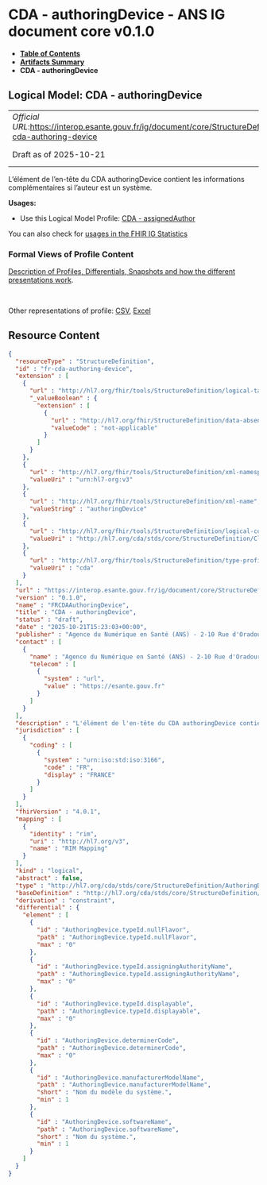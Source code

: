 # CDA - authoringDevice - ANS IG document core v0.1.0

* [**Table of Contents**](toc.md)
* [**Artifacts Summary**](artifacts.md)
* **CDA - authoringDevice**

## Logical Model: CDA - authoringDevice 

| | |
| :--- | :--- |
| *Official URL*:https://interop.esante.gouv.fr/ig/document/core/StructureDefinition/fr-cda-authoring-device | *Version*:0.1.0 |
| Draft as of 2025-10-21 | *Computable Name*:FRCDAAuthoringDevice |

 
L’élément de l’en-tête du CDA authoringDevice contient les informations complémentaires si l’auteur est un système. 

**Usages:**

* Use this Logical Model Profile: [CDA - assignedAuthor](StructureDefinition-fr-cda-assigned-author.md)

You can also check for [usages in the FHIR IG Statistics](https://packages2.fhir.org/xig/ans.document.fr.core|current/StructureDefinition/fr-cda-authoring-device)

### Formal Views of Profile Content

 [Description of Profiles, Differentials, Snapshots and how the different presentations work](http://build.fhir.org/ig/FHIR/ig-guidance/readingIgs.html#structure-definitions). 

 

Other representations of profile: [CSV](StructureDefinition-fr-cda-authoring-device.csv), [Excel](StructureDefinition-fr-cda-authoring-device.xlsx) 



## Resource Content

```json
{
  "resourceType" : "StructureDefinition",
  "id" : "fr-cda-authoring-device",
  "extension" : [
    {
      "url" : "http://hl7.org/fhir/tools/StructureDefinition/logical-target",
      "_valueBoolean" : {
        "extension" : [
          {
            "url" : "http://hl7.org/fhir/StructureDefinition/data-absent-reason",
            "valueCode" : "not-applicable"
          }
        ]
      }
    },
    {
      "url" : "http://hl7.org/fhir/tools/StructureDefinition/xml-namespace",
      "valueUri" : "urn:hl7-org:v3"
    },
    {
      "url" : "http://hl7.org/fhir/tools/StructureDefinition/xml-name",
      "valueString" : "authoringDevice"
    },
    {
      "url" : "http://hl7.org/fhir/tools/StructureDefinition/logical-container",
      "valueUri" : "http://hl7.org/cda/stds/core/StructureDefinition/ClinicalDocument"
    },
    {
      "url" : "http://hl7.org/fhir/tools/StructureDefinition/type-profile-style",
      "valueUri" : "cda"
    }
  ],
  "url" : "https://interop.esante.gouv.fr/ig/document/core/StructureDefinition/fr-cda-authoring-device",
  "version" : "0.1.0",
  "name" : "FRCDAAuthoringDevice",
  "title" : "CDA - authoringDevice",
  "status" : "draft",
  "date" : "2025-10-21T15:23:03+00:00",
  "publisher" : "Agence du Numérique en Santé (ANS) - 2-10 Rue d'Oradour-sur-Glane, 75015 Paris",
  "contact" : [
    {
      "name" : "Agence du Numérique en Santé (ANS) - 2-10 Rue d'Oradour-sur-Glane, 75015 Paris",
      "telecom" : [
        {
          "system" : "url",
          "value" : "https://esante.gouv.fr"
        }
      ]
    }
  ],
  "description" : "L'élément de l'en-tête du CDA authoringDevice contient les informations complémentaires si l’auteur est un système.",
  "jurisdiction" : [
    {
      "coding" : [
        {
          "system" : "urn:iso:std:iso:3166",
          "code" : "FR",
          "display" : "FRANCE"
        }
      ]
    }
  ],
  "fhirVersion" : "4.0.1",
  "mapping" : [
    {
      "identity" : "rim",
      "uri" : "http://hl7.org/v3",
      "name" : "RIM Mapping"
    }
  ],
  "kind" : "logical",
  "abstract" : false,
  "type" : "http://hl7.org/cda/stds/core/StructureDefinition/AuthoringDevice",
  "baseDefinition" : "http://hl7.org/cda/stds/core/StructureDefinition/AuthoringDevice",
  "derivation" : "constraint",
  "differential" : {
    "element" : [
      {
        "id" : "AuthoringDevice.typeId.nullFlavor",
        "path" : "AuthoringDevice.typeId.nullFlavor",
        "max" : "0"
      },
      {
        "id" : "AuthoringDevice.typeId.assigningAuthorityName",
        "path" : "AuthoringDevice.typeId.assigningAuthorityName",
        "max" : "0"
      },
      {
        "id" : "AuthoringDevice.typeId.displayable",
        "path" : "AuthoringDevice.typeId.displayable",
        "max" : "0"
      },
      {
        "id" : "AuthoringDevice.determinerCode",
        "path" : "AuthoringDevice.determinerCode",
        "max" : "0"
      },
      {
        "id" : "AuthoringDevice.manufacturerModelName",
        "path" : "AuthoringDevice.manufacturerModelName",
        "short" : "Nom du modèle du système.",
        "min" : 1
      },
      {
        "id" : "AuthoringDevice.softwareName",
        "path" : "AuthoringDevice.softwareName",
        "short" : "Nom du système.",
        "min" : 1
      }
    ]
  }
}

```
